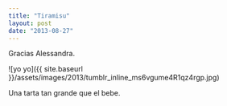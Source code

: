 ```yaml
---
title: "Tiramisu"
layout: post
date: "2013-08-27"
---
```


Gracias Alessandra.

![yo yo]({{ site.baseurl }}/assets/images/2013/tumblr_inline_ms6vgume4R1qz4rgp.jpg)

Una tarta tan grande que el bebe.
